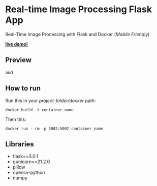 # Real-time Image Processing Flask App
Real-Time Image Processing with Flask and Docker (*Mobile Friendly*)

[**live demo!**](https://bugramurat.pythonanywhere.com)
## Preview
asd
## How to run
Run this in your *project-folder/docker* path:
```
docker build -t container_name .
```
Then this:
```
docker run --rm -p 5002:5002 container_name
```
## Libraries
- flask==3.0.1
- gunicorn==21.2.0
- pillow
- opencv-python
- numpy
